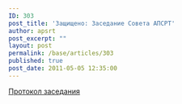 ```yaml
---
ID: 303
post_title: 'Защищено: Заседание Совета АПСРТ'
author: apsrt
post_excerpt: ""
layout: post
permalink: /base/articles/303
published: true
post_date: 2011-05-05 12:35:00
---
```

<a href="http://www.apsrt.ru/docs/protocol-93.doc">Протокол заседания</a>